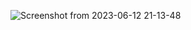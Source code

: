 ![Screenshot from 2023-06-12 21-13-48](https://github.com/RotichKipkoech/My-Personal-Website/assets/132645931/92289278-9291-4286-b63b-ea12132b0abf)


